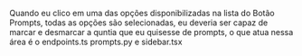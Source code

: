 Quando eu clico em uma das opções disponibilizadas na lista do Botão Prompts, todas as opções são selecionadas, eu deveria ser capaz de marcar e desmarcar a quntia que eu quisesse de prompts, o que atua nessa área é o endpoints.ts prompts.py e sidebar.tsx